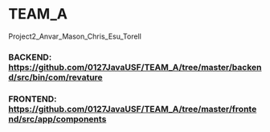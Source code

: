 # TEAM_A
Project2_Anvar_Mason_Chris_Esu_Torell

### BACKEND: https://github.com/0127JavaUSF/TEAM_A/tree/master/backend/src/bin/com/revature
### FRONTEND: https://github.com/0127JavaUSF/TEAM_A/tree/master/frontend/src/app/components
